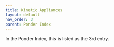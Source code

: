 ```yaml
---
title: Kinetic Appliances
layout: default
nav_order: 3
parent: Ponder Index
---
```

In the Ponder Index, this is listed as the 3rd entry.